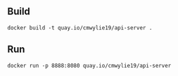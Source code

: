 ## Build 
```
docker build -t quay.io/cmwylie19/api-server .
```

## Run 
```
docker run -p 8888:8080 quay.io/cmwylie19/api-server
```